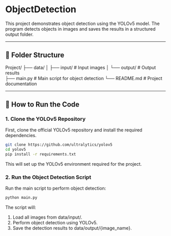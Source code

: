 # ObjectDetection

This project demonstrates object detection using the YOLOv5 model. The program detects objects in images and saves the results in a structured output folder.

---

## 📂 Folder Structure

Project/
├── data/
│   ├── input/ # Input images
│   └── output/ # Output results  
├── main.py # Main script for object detection
└── README.md # Project documentation

---

## 🚀 How to Run the Code

### 1. Clone the YOLOv5 Repository
First, clone the official YOLOv5 repository and install the required dependencies.

```bash
git clone https://github.com/ultralytics/yolov5
cd yolov5
pip install -r requirements.txt
```

This will set up the YOLOv5 environment required for the project.

### 2. Run the Object Detection Script

Run the main script to perform object detection:

```bash
python main.py
```

The script will:

1. Load all images from data/input/.
2. Perform object detection using YOLOv5.
3. Save the detection results to data/output/{image_name}.